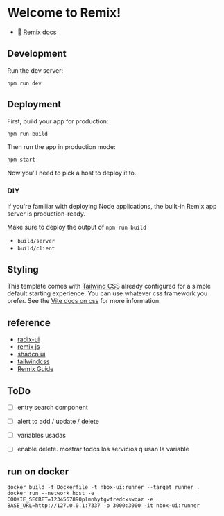 # Welcome to Remix!

- 📖 [Remix docs](https://remix.run/docs)

## Development

Run the dev server:

```shellscript
npm run dev
```

## Deployment

First, build your app for production:

```sh
npm run build
```

Then run the app in production mode:

```sh
npm start
```

Now you'll need to pick a host to deploy it to.

### DIY

If you're familiar with deploying Node applications, the built-in Remix app server is production-ready.

Make sure to deploy the output of `npm run build`

- `build/server`
- `build/client`

## Styling

This template comes with [Tailwind CSS](https://tailwindcss.com/) already configured for a simple default starting experience. You can use whatever css framework you prefer. See the [Vite docs on css](https://vitejs.dev/guide/features.html#css) for more information.

## reference
- [radix-ui](https://www.radix-ui.com)
- [remix js](https://remix.run/docs/en/main)
- [shadcn ui](https://ui.shadcn.com/docs)
- [tailwindcss](https://tailwindcss.com/docs/installation)
- [Remix Guide](https://remix.guide)

## ToDo
- [ ] entry search component
- [ ] alert to add / update / delete
- [ ] variables usadas
- [ ] enable delete. mostrar todos los servicios q usan la variable 


## run on docker
```shell
docker build -f Dockerfile -t nbox-ui:runner --target runner .
docker run --network host -e COOKIE_SECRET=1234567890plmnhytgvfredcxswqaz -e BASE_URL=http://127.0.0.1:7337 -p 3000:3000 -it nbox-ui:runner
```
